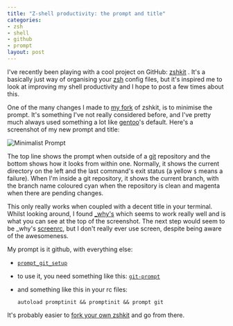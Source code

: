 ```yaml
--- 
title: "Z-shell productivity: the prompt and title"
categories: 
- zsh
- shell
- github
- prompt
layout: post
---
```

I've recently been playing with a cool project on GitHub:
[zshkit](https://github.com/bkerley/zshkit/) . It's a basically just way of organising
your [zsh](http://www.zsh.org/ "Zsh") config files, but it's inspired me to
look at improving my shell productivity and I hope to post a few times about
this.

One of the many changes I made to [my fork](https://github.com/mattfoster/zshkit/) of
zshkit, is to minimise the prompt. It's something I've not really considered
before, and I've pretty much always used something a lot like
[gentoo](http://www.gentoo.org/ "Gentoo Linux -- Gentoo Linux News")'s
default. Here's a screenshot of my new prompt and title:

![Minimalist Prompt](http://img.skitch.com/20081012-m21ferbnp6b9bmu5trga8abjsj.jpg)

The top line shows the prompt when outside of a 
[git](http://git.or.cz/ "Git - Fast Version Control System") repository and the bottom shows how it looks
from within one. Normally, it shows the current directory on the left and the
last command's exit status (a yellow `$` means a failure). When I'm inside a
git repository, it shows the current branch, with the branch name coloured
cyan when the repository is clean and magenta when there are pending changes.

This only really works when coupled with a decent title in your terminal. Whilst looking around, I found [_why's](http://dotfiles.org/~_why/.zshrc "dotfiles.org | _why | .zshrc") which seems to work really well and is what you can see at the top of the screenshot. The next step would seem to be _why's [screenrc](http://dotfiles.org/~_why/.screenrc "dotfiles.org | _why | .screenrc"), but I don't really ever use screen, despite being aware of the awesomeness.

My prompt is it github, with everything else:

  * [`prompt_git_setup`](http://github.com/mattfoster/zshkit/tree/63d38051352965db063f7495818bef5905cfa7a4/func/prompt_git_setup "func/prompt_git_setup at 63d38051352965db063f7495818bef5905cfa7a4 from mattfoster's zshkit &mdash; GitHub")
  * to use it, you need something like this: [`git-prompt`](http://github.com/mattfoster/zshkit/tree/63d38051352965db063f7495818bef5905cfa7a4/06_git "06_git at 63d38051352965db063f7495818bef5905cfa7a4 from mattfoster's zshkit &mdash; GitHub")
  * and something like this in your rc files:
  
        autoload promptinit && promptinit && prompt git
 
It's probably easier to [fork your own zshkit](http://github.com/bkerley/zshkit/fork) and go from there.
